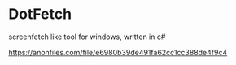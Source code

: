 # DotFetch
screenfetch like tool for windows, written in c#

https://anonfiles.com/file/e6980b39de491fa62cc1cc388de4f9c4
